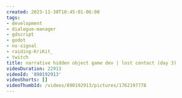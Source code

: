 ```yaml
---
created: 2023-11-30T10:45:01-06:00
tags:
- development
- dialogue-manager
- gdscript
- godot
- no-signal
- raiding-KriKit_
- twitch
title: narrative hidden object game dev | lost contact (day 3)
videoDuration: 22913
videoId: '890192913'
videoShorts: []
videoThumbId: /videos/890192913/pictures/1762197778
---
```

